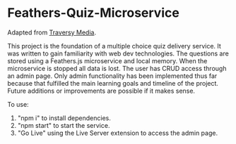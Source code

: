 # Feathers-Quiz-Microservice #
Adapted from <a href='https://www.youtube.com/watch?v=8y33WCVkLwc'>Traversy Media</a>.

This project is the foundation of a multiple choice quiz delivery service.
It was written to gain familiarity with web dev technologies.
The questions are stored using a Feathers.js microservice and local memory.
When the microservice is stopped all data is lost.
The user has CRUD access through an admin page.
Only admin functionality has been implemented thus far because that fulfilled the main learning goals and timeline of the project.
Future additions or improvements are possible if it makes sense.

To use:
1. "npm i" to install dependencies.
2. "npm start" to start the service.
3. "Go Live" using the Live Server extension to access the admin page.
